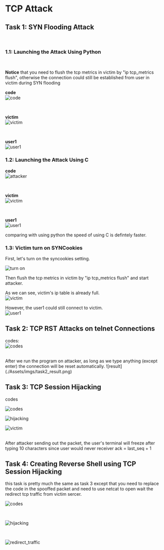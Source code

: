 # TCP Attack

## Task 1: SYN Flooding Attack

<br>

### 1.1: Launching the Attack Using Python

<br>

**Notice** that you need to flush the tcp metrics in victim by "ip tcp_metrics flush", 
otherwise the connection could still be established from user in victim during SYN flooding  

**code**  
![code](./Assets/imgs/task1_1_codes.png)

<br>

**victim**  
![victim](./Assets/imgs/task1_1_victim.png)

<br>

**user1**  
![user1](./Assets/imgs/task1_1_user1.png)

### 1.2: Launching the Attack Using C

**code**  
![attacker](./Assets/imgs/task1_2_attacker.png)

<br>

**victim**  
![victim](./Assets/imgs/task1_2_victim.png)

<br>

**user1**  
![user1](./Assets/imgs/task1_2_user1.png)

comparing with using python the speed of using C is defintely faster.

### 1.3: Victim turn on SYNCookies

First, let's turn on the syncookies setting.

![turn on](Assets/imgs/task1_3_turn_on_SYNCookies.png)  

Then flush the tcp metrics in victim by "ip tcp_metrics flush" and start attacker.  

As we can see, victim's ip table is already full.  
![victim](Assets/imgs/task1_3_victim.png)  

However, the user1 could still connect to victim.  
![user1](Assets/imgs/task1_3_user1.png)

## Task 2: TCP RST Attacks on telnet Connections

codes:  
![codes](./Assets/imgs/task2_codes.png)

<br>
After we run the program on attacker, as long as we type anything (except enter) the connection will be reset automatically.  
![result](./Assets/imgs/task2_result.png)

## Task 3: TCP Session Hijacking

codes

![codes](./Assets/imgs/task3_codes.png)

![hijacking](./Assets/imgs/task3_hijacking.png)

![victim](./Assets/imgs/task1_3_victim.png)

<br>
After attacker sending out the packet, the user's terminal will freeze after typing 10 characters since user would never receiver ack = last_seq + 1


## Task 4: Creating Reverse Shell using TCP Session Hijacking

this task is pretty much the same as task 3 except that you need to replace the code in the spooffed packet and need to use netcat to open wait the redirect tcp traffic from victim sercer.

![codes](./Assets/imgs/task4_codes.png)

<br>

![hijacking](./Assets/imgs/task4_hijacking.png)

<br>

![redirect_traffic](./Assets/imgs/task4_redirect_TCP_traffic_to_attacker.png)